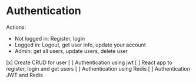 # Authentication

Actions: 
- Not logged in: Register, login
- Logged in: Logout, get user info, update your account
- Admin: get all users, update users, delete user

[x] Create CRUD for user
[ ] Authentication using jwt
[ ] React app to register, login and get users
[ ] Authentication using Redis
[ ] Authentication JWT and Redis